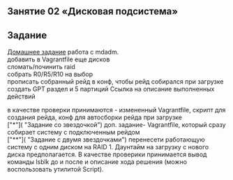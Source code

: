 ## Занятие 02 «Дисковая подсистема»
## Задание
[Домашнее задание](https://github.com/AlexeyKoGit/OtusLinuxAdmin/tree/master/02/homework/ "Основное задание")
работа с mdadm.  
добавить в Vagrantfile еще дисков  
сломать/починить raid  
собрать R0/R5/R10 на выбор  
прописать собранный рейд в конф, чтобы рейд собирался при загрузке  
создать GPT раздел и 5 партиций
Ссылка на описание выполненных действий

в качестве проверки принимаются - измененный Vagrantfile, скрипт для создания рейда, конф для автосборки рейда при загрузке  
["*"]( "Задание со звездочкой")  доп. задание- Vagrantfile, который сразу собирает систему с подключенным рейдом  
["**"]( "Задание с двумя звездочками") перенесети работающую систему с одним диском на RAID 1. Даунтайм на загрузку с нового диска предполагается. В качестве проверики принимается вывод команды lsblk до и после и описание хода решения (можно воспользовать утилитой Script).

